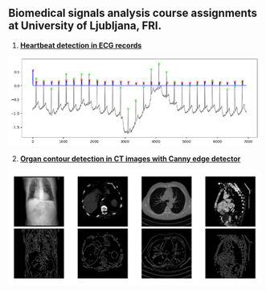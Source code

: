 ## Biomedical signals analysis course assignments at University of Ljubljana, FRI.

1. [**Heartbeat detection in ECG records**](as1)
<img src="as1/figs/wander.png" width=500>

2. [**Organ contour detection in CT images with Canny edge detector**](as2)
<img src="as2/figs/examples.png" width=500>
